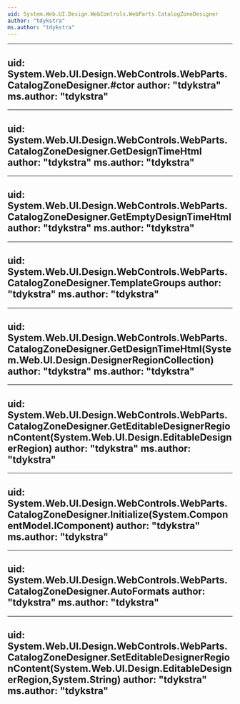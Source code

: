 ```yaml
---
uid: System.Web.UI.Design.WebControls.WebParts.CatalogZoneDesigner
author: "tdykstra"
ms.author: "tdykstra"
---
```


---
uid: System.Web.UI.Design.WebControls.WebParts.CatalogZoneDesigner.#ctor
author: "tdykstra"
ms.author: "tdykstra"
---

---
uid: System.Web.UI.Design.WebControls.WebParts.CatalogZoneDesigner.GetDesignTimeHtml
author: "tdykstra"
ms.author: "tdykstra"
---

---
uid: System.Web.UI.Design.WebControls.WebParts.CatalogZoneDesigner.GetEmptyDesignTimeHtml
author: "tdykstra"
ms.author: "tdykstra"
---

---
uid: System.Web.UI.Design.WebControls.WebParts.CatalogZoneDesigner.TemplateGroups
author: "tdykstra"
ms.author: "tdykstra"
---

---
uid: System.Web.UI.Design.WebControls.WebParts.CatalogZoneDesigner.GetDesignTimeHtml(System.Web.UI.Design.DesignerRegionCollection)
author: "tdykstra"
ms.author: "tdykstra"
---

---
uid: System.Web.UI.Design.WebControls.WebParts.CatalogZoneDesigner.GetEditableDesignerRegionContent(System.Web.UI.Design.EditableDesignerRegion)
author: "tdykstra"
ms.author: "tdykstra"
---

---
uid: System.Web.UI.Design.WebControls.WebParts.CatalogZoneDesigner.Initialize(System.ComponentModel.IComponent)
author: "tdykstra"
ms.author: "tdykstra"
---

---
uid: System.Web.UI.Design.WebControls.WebParts.CatalogZoneDesigner.AutoFormats
author: "tdykstra"
ms.author: "tdykstra"
---

---
uid: System.Web.UI.Design.WebControls.WebParts.CatalogZoneDesigner.SetEditableDesignerRegionContent(System.Web.UI.Design.EditableDesignerRegion,System.String)
author: "tdykstra"
ms.author: "tdykstra"
---
